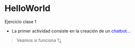 # HelloWorld
Ejercicio clase 1
- La primer actividad consiste en la creación de un <font color = blue> chatbot... </font>
> Veamos si funciona ?¿
